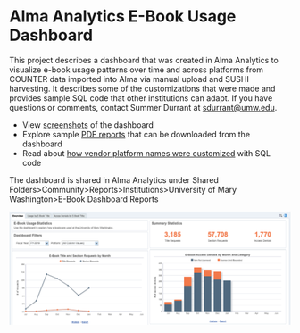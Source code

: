 # Alma Analytics E-Book Usage Dashboard

This project describes a dashboard that was created in Alma Analytics to visualize e-book usage patterns over time and across platforms from COUNTER data imported into Alma via manual upload and SUSHI harvesting. It describes some of the customizations that were made and provides sample SQL code that other institutions can adapt. If you have questions or comments, contact Summer Durrant at <sdurrant@umw.edu>. 

* View [screenshots](/images) of the dashboard
* Explore sample [PDF reports](/reports) that can be downloaded from the dashboard
* Read about [how vendor platform names were customized](/sql) with SQL code

The dashboard is shared in Alma Analytics under Shared Folders>Community>Reports>Institutions>University of Mary Washington>E-Book Dashboard Reports


![E-Book Dashboard in Alma Analytics](images/dashboard_overview.png "Overview Tab of E-Book Dashboard") 

